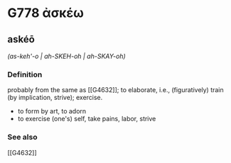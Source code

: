 # G778 ἀσκέω

## askéō

_(as-keh'-o | ah-SKEH-oh | ah-SKAY-oh)_

### Definition

probably from the same as [[G4632]]; to elaborate, i.e., (figuratively) train (by implication, strive); exercise.

- to form by art, to adorn
- to exercise (one's) self, take pains, labor, strive

### See also

[[G4632]]

